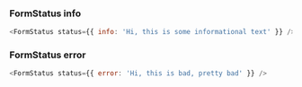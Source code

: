### FormStatus info

```js
<FormStatus status={{ info: 'Hi, this is some informational text' }} />
```

### FormStatus error

```js
<FormStatus status={{ error: 'Hi, this is bad, pretty bad' }} />
```
